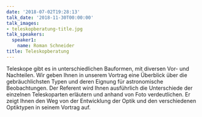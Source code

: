 ```yaml
---
date: '2018-07-02T19:28:13'
talk_date: '2018-11-30T00:00:00'
talk_images:
- teleskopberatung-title.jpg
talk_speakers:
  speaker1:
    name: Roman Schneider
title: Teleskopberatung
---
```


Teleskope gibt es in unterschiedlichen Bauformen, mit diversen Vor- und Nachteilen. Wir geben Ihnen in unserem Vortrag eine Überblick über die gebräuchlichsten Typen und deren Eignung für astronomische Beobachtungen. Der Referent wird Ihnen ausführlich die Unterschiede der einzelnen Teleskoparten erläutern und anhand von Foto verdeutlichen. Er zeigt Ihnen den Weg von der Entwicklung der Optik und den verschiedenen Optiktypen in seinem Vortrag auf.